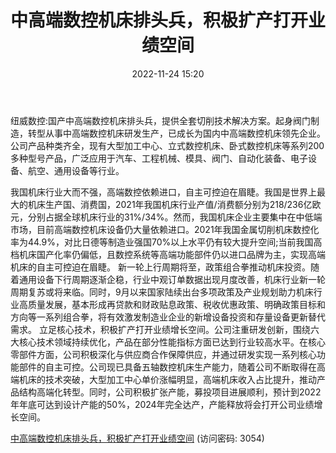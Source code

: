 ﻿---
title: 中高端数控机床排头兵，积极扩产打开业绩空间
date: 2022-11-24 15:20
tags:
- 纽威数控
updated: 1970-01-01 08:00:00
---

纽威数控:国产中高端数控机床排头兵，提供全套切削技术解决方案。起身阀门制造，转型从事中高端数控机床研发生产，已成长为国内中高端数控机床领先企业。公司产品种类齐全，现有大型加工中心、立式数控机床、卧式数控机床等系列200多种型号产品，广泛应用于汽车、工程机械、模具、阀门、自动化装备、电子设备、航空、通用设备等行业。
<!-- more -->
我国机床行业大而不强，高端数控依赖进口，自主可控迫在眉睫。我国是世界上最大的机床生产国、消费国，2021年我国机床行业产值/消费额分别为218/236亿欧元，分别占据全球机床行业的31%/34%。然而，我国机床企业主要集中在中低端市场，目前高端数控机床设备仍大量依赖进口。2021年我国金属切削机床数控化率为44.9%，对比日德等制造业强国70%以上水平仍有较大提升空间;当前我国高档机床国产化率仍偏低，且数控系统等高端功能部件仍以进口品牌为主，实现高端机床的自主可控迫在眉睫。
新一轮上行周期将至，政策组合拳推动机床投资。随着通用设备下行周期逐渐企稳，行业中观订单数据出现月度改善，机床行业新一轮周期复苏或将来临。同时，9月以来国家陆续出台多项政策及产业规划助力机床行业高质量发展，基本形成再贷款和财政贴息政策、税收优惠政策、明确政策目标和方向等一系列组合拳，将有效激发制造业企业的新增设备投资和存量设备更新替代需求。
立足核心技术，积极扩产打开业绩增长空间。公司注重研发创新，围绕六大核心技术领域持续优化，产品在部分性能指标方面已达到行业较高水平。在核心零部件方面，公司积极深化与供应商合作保障供应，并通过研发实现一系列核心功能部件的自主可控。公司现已具备五轴数控机床生产能力，随着公司不断取得在高端机床的技术突破，大型加工中心单价涨幅明显，高端机床收入占比提升，推动产品结构高端化转型。同时，公司积极扩张产能，募投项目进展顺利，预计到2022年年底可达到设计产能的50%，2024年完全达产，产能释放将会打开公司业绩增长空间。

[中高端数控机床排头兵，积极扩产打开业绩空间](https://url12.ctfile.com/f/3948612-730902849-0a082d?p=3054)
(访问密码: 3054)

